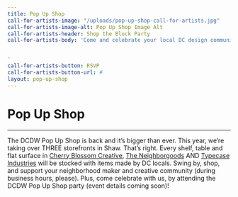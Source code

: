 ```yaml
---
title: Pop Up Shop
call-for-artists-image: "/uploads/pop-up-shop-call-for-artists.jpg"
call-for-artists-image-alt: Pop Up Shop Image Alt
call-for-artists-header: Shop the Block Party
call-for-artists-body: 'Come and celebrate your local DC design community at the Block Party, have some beer and snacks, and shop all of the awesome goods for sale at the DCDW Pop-Up Shop!


'
call-for-artists-button: RSVP
call-for-artists-button-url: #
layout: pop-up-shop
---
```


# Pop Up Shop
---
The DCDW Pop Up Shop is back and it’s bigger than ever. This year, we’re taking over THREE storefronts in Shaw. That’s right. Every shelf, table and flat surface in [Cherry Blossom Creative](http://www.cherryblossomworkshop.com/), [The Neighborgoods](https://theneighborgoods.com/) AND [Typecase Industries](http://www.typecaseindustries.com/) will be stocked with items made by DC locals. Swing by, shop, and support your neighborhood maker and creative community (during business hours, please). Plus, come celebrate with us, by attending the DCDW Pop Up Shop party (event details coming soon)!
